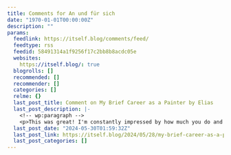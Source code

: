 ```yaml
---
title: Comments for An und für sich
date: "1970-01-01T00:00:00Z"
description: ""
params:
  feedlink: https://itself.blog/comments/feed/
  feedtype: rss
  feedid: 58491314a1f9256f17c2bb8b8acdc05e
  websites:
    https://itself.blog/: true
  blogrolls: []
  recommended: []
  recommender: []
  categories: []
  relme: {}
  last_post_title: Comment on My Brief Career as a Painter by Elias
  last_post_description: |-
    <!-- wp:paragraph -->
    <p>This was great! I'm constantly impressed by how much you do and your willingness to try something new. I know this is about the painting, but I had to smile at both
  last_post_date: "2024-05-30T01:59:32Z"
  last_post_link: https://itself.blog/2024/05/28/my-brief-career-as-a-painter/#comment-61687
  last_post_categories: []
---
```

